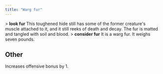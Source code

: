 ```yaml
---
title: "Warg fur"
---
```


\> **look fur**
This toughened hide still has some of the former creature's muscle
attached
to it, and it still reeks of death and decay. The fur is matted and
tangled
with soil and blood.
\> **consider fur**
It is a warg fur. It weighs seven pounds.

## Other

Increases offensive bonus by 1.